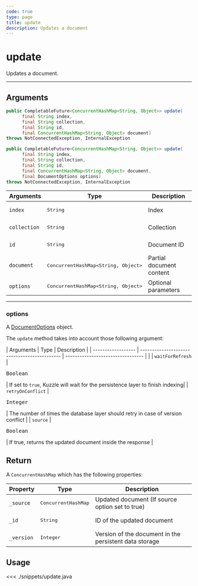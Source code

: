 ```yaml
---
code: true
type: page
title: update
description: Updates a document
---
```


# update

Updates a document.

---

## Arguments
 
```java
public CompletableFuture<ConcurrentHashMap<String, Object>> update(
      final String index,
      final String collection,
      final String id,
      final ConcurrentHashMap<String, Object> document)
throws NotConnectedException, InternalException

public CompletableFuture<ConcurrentHashMap<String, Object>> update(
      final String index,
      final String collection,
      final String id,
      final ConcurrentHashMap<String, Object> document,
      final DocumentOptions options)
throws NotConnectedException, InternalException
```

| Arguments          | Type                                         | Description                       |
| ------------------ | -------------------------------------------- | --------------------------------- |
| `index`            | <pre>String</pre>                            | Index                             |
| `collection`       | <pre>String</pre>                            | Collection                        |
| `id        `       | <pre>String</pre>                            | Document ID                        |
| `document`         | <pre>ConcurrentHashMap<String, Object></pre> | Partial document content |
| `options`          | <pre>ConcurrentHashMap<String, Object></pre> | Optional parameters               |

---

### options

A [DocumentOptions](/sdk/java/3/core-classes/document-options) object.

The `update` method takes into account those following argument:

| Arguments          | Type                                         | Description                       |
| ------------------ | -------------------------------------------- | --------------------------------- |           |
| `waitForRefresh`   | <pre>Boolean</pre>                           | If set to `true`, Kuzzle will wait for the persistence layer to finish indexing|
| `retryOnConflict`  | <pre>Integer</pre>                           | The number of times the database layer should retry in case of version conflict |
| `source`           | <pre>Boolean</pre>                           | If true, returns the updated document inside the response |

## Return

A `ConcurrentHashMap` which has the following properties:

| Property     | Type                         | Description                                                    |
|------------- |----------------------------- |--------------------------------------------------------------- |
| `_source`    | <pre>ConcurrentHashMap</pre> | Updated document (If source option set to true)                |
| `_id`        | <pre>String</pre>            | ID of the updated document                                     |
| `_version`   | <pre>Integer</pre>           | Version of the document in the persistent data storage         |

## Usage

<<< ./snippets/update.java
